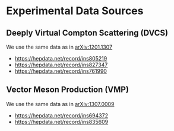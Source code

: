 # Experimental Data Sources
## Deeply Virtual Compton Scattering (DVCS)

We use the same data as in [arXiv:1201.1307](https://arxiv.org/pdf/1201.1307.pdf)

- https://hepdata.net/record/ins805219
- https://hepdata.net/record/ins827347
- https://hepdata.net/record/ins761990

## Vector Meson Production (VMP)

We use the same data as in [arXiv:1307.0009](https://arxiv.org/pdf/1307.0009.pdf)

- https://hepdata.net/record/ins694372
- https://hepdata.net/record/ins835609
